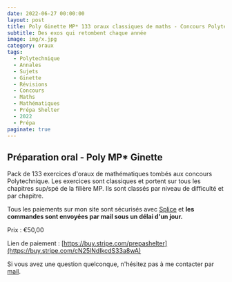 ```yaml
---
date: 2022-06-27 00:00:00
layout: post
title: Poly Ginette MP* 133 oraux classiques de maths - Concours Polytechnique (Payant) 2022
subtitle: Des exos qui retombent chaque année
image: img/x.jpg
category: oraux
tags:
  - Polytechnique
  - Annales
  - Sujets
  - Ginette
  - Révisions
  - Concours
  - Maths
  - Mathématiques
  - Prépa Shelter
  - 2022
  - Prépa
paginate: true
---
```


## Préparation oral - Poly MP* Ginette

Pack de 133 exercices d'oraux de mathématiques tombés aux concours Polytechnique. Les exercices sont classiques et portent sur tous les chapitres sup/spé de la filière MP. Ils sont classés par niveau de difficulté et par chapitre. 

Tous les paiements sur mon site sont sécurisés avec [Splice](https://www.stripe.com) et **les commandes sont envoyées par mail sous un délai d'un jour.**

Prix : €50,00

Lien de paiement : [https://buy.stripe.com/prepashelter](https://buy.stripe.com/cN25lNdIkcdS33a8wA)


Si vous avez une question quelconque, n'hésitez pas à me contacter par [mail](https://www.prepashelter.com/contact/).


